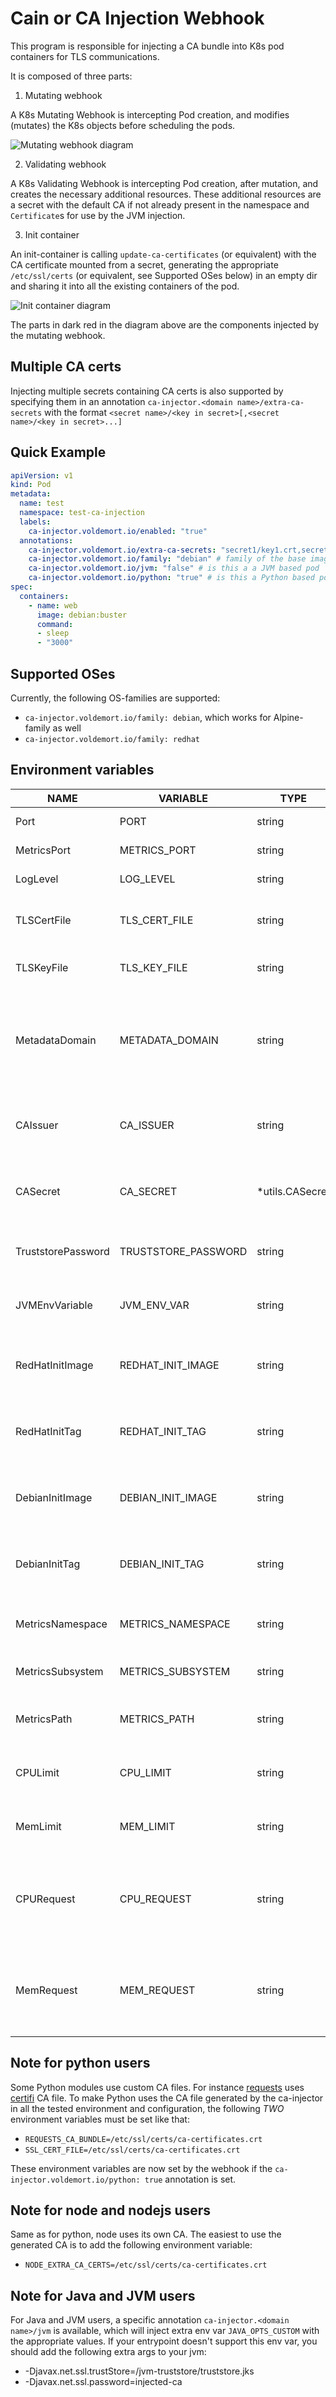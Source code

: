 # Cain or CA Injection Webhook

This program is responsible for injecting a CA bundle into K8s pod containers for TLS communications.

It is composed of three parts:

1. Mutating webhook

A K8s Mutating Webhook is intercepting Pod creation, and modifies (mutates) the K8s objects before scheduling the pods.

![Mutating webhook diagram](./docs/images/diagram-mutating-webhook.png)

2. Validating webhook

A K8s Validating Webhook is intercepting Pod creation, after mutation, and creates the necessary additional resources.
These additional resources are a secret with the default CA if not already present in the namespace and `Certificate`s for
use by the JVM injection.

3. Init container

An init-container is calling `update-ca-certificates` (or equivalent) with the CA certificate mounted from a secret, generating the appropriate `/etc/ssl/certs` (or equivalent, see Supported OSes below) in an empty dir and sharing it into all the existing containers of the pod.

![Init container diagram](./docs/images/diagram-init-container.png)

The parts in dark red in the diagram above are the components injected by the mutating webhook.

## Multiple CA certs

Injecting multiple secrets containing CA certs is also supported by specifying
them in an annotation `ca-injector.<domain name>/extra-ca-secrets` with the format
`<secret name>/<key in secret>[,<secret name>/<key in secret>...]`

## Quick Example

```yaml
apiVersion: v1
kind: Pod
metadata:
  name: test
  namespace: test-ca-injection
  labels:
    ca-injector.voldemort.io/enabled: "true"
  annotations:
    ca-injector.voldemort.io/extra-ca-secrets: "secret1/key1.crt,secret2/key2.crt" # extra secrets to add to CA bundle
    ca-injector.voldemort.io/family: "debian" # family of the base image in the pod, specifies how to generate a new CA bundle
    ca-injector.voldemort.io/jvm: "false" # is this a a JVM based pod
    ca-injector.voldemort.io/python: "true" # is this a Python based pod
spec:
  containers:
    - name: web
      image: debian:buster
      command:
      - sleep
      - "3000"
```

## Supported OSes

Currently, the following OS-families are supported:

- `ca-injector.voldemort.io/family: debian`, which works for Alpine-family as well
- `ca-injector.voldemort.io/family: redhat`

## Environment variables

| NAME               | VARIABLE            | TYPE            | DEFAULT                                                            | DESCRIPTION                                                                                 |
|--------------------|---------------------|-----------------|--------------------------------------------------------------------|---------------------------------------------------------------------------------------------|
| Port               | PORT                | string          | 8443                                                               | The webhook HTTPS port                                                                      |
| MetricsPort        | METRICS_PORT        | string          | 8080                                                               | The metrics HTTP port                                                                       |
| LogLevel           | LOG_LEVEL           | string          | debug                                                              | The level to log at                                                                         |
| TLSCertFile        | TLS_CERT_FILE       | string          | /run/secrets/tls/tls.crt                                           | Path to the file containing the TLS Certificate                                             |
| TLSKeyFile         | TLS_KEY_FILE        | string          | /run/secrets/tls/tls.key                                           | Path to the file containing the TLS Key                                                     |
| MetadataDomain     | METADATA_DOMAIN     | string          | voldemort.io                                                       | The domain of the labels and annotations, this can allow multiple instances of the injector |
| CAIssuer           | CA_ISSUER           | string          |                                                                    | The CA issuer to use when creating Certificate resources                                    |
| CASecret           | CA_SECRET           | *utils.CASecret |                                                                    | The default CA secret to use, with the key of the CA, <secret name>/<CA key>[,<CA key>...]  |
| TruststorePassword | TRUSTSTORE_PASSWORD | string          |                                                                    | The password to use for the JVM truststore                                                  |
| JVMEnvVariable     | JVM_ENV_VAR         | string          |                                                                    | The ENV variable to use for JVM containers                                                  |
| RedHatInitImage    | REDHAT_INIT_IMAGE   | string          | ca-injector-redhat-init | The container image to use for the RedHat family init containers                            |
| RedHatInitTag      | REDHAT_INIT_TAG     | string          |                                                                    | The container image tag to use for the RedHat family init containers                        |
| DebianInitImage    | DEBIAN_INIT_IMAGE   | string          | ca-injector-debian-init | The container image to use for the Debian family init containers                            |
| DebianInitTag      | DEBIAN_INIT_TAG     | string          |                                                                    | The container image tag to use for the RedHat family init containers                        |
| MetricsNamespace   | METRICS_NAMESPACE   | string          | voldemort                                                          | The namespace for the metrics                                                               |
| MetricsSubsystem   | METRICS_SUBSYSTEM   | string          | ca_injection                                                       | The subsystem for the metrics                                                               |
| MetricsPath        | METRICS_PATH        | string          | /metrics                                                           | The endpoint where metrics can be retrieved                                                 |
| CPULimit           | CPU_LIMIT           | string          | 500m                                                               | The CPU limit for the CA injection initcontainer                                            |
| MemLimit           | MEM_LIMIT           | string          | 50Mi                                                               | The memory limit for the CA injection initcontainer                                         |
| CPURequest         | CPU_REQUEST         | string          |                                                                    | The CPU request for the CA injection initcontainer, defaults to CPU_LIMIT                   |
| MemRequest         | MEM_REQUEST         | string          |                                                                    | The memory request for the CA injection initcontainer, defaults to MEM_LIMIT                |


## Note for python users

Some Python modules use custom CA files. For instance [requests](https://pypi.org/project/requests/) uses [certifi](https://pypi.org/project/certifi/)
CA file. To make Python uses the CA file generated by the ca-injector in all the tested environment and configuration,
the following *TWO* environment variables must be set like that:

- `REQUESTS_CA_BUNDLE=/etc/ssl/certs/ca-certificates.crt`
- `SSL_CERT_FILE=/etc/ssl/certs/ca-certificates.crt`

These environment variables are now set by the webhook if the `ca-injector.voldemort.io/python: true` annotation is set.

## Note for node and nodejs users

Same as for python, node uses its own CA. The easiest to use the generated CA is to add the following environment variable:

- `NODE_EXTRA_CA_CERTS=/etc/ssl/certs/ca-certificates.crt`

## Note for Java and JVM users

For Java and JVM users, a specific annotation `ca-injector.<domain name>/jvm` is available, which will inject extra env var `JAVA_OPTS_CUSTOM`
with the appropriate values. If your entrypoint doesn't support this env var, you should add the following extra args to your jvm:
- -Djavax.net.ssl.trustStore=/jvm-truststore/truststore.jks
- -Djavax.net.ssl.password=injected-ca

